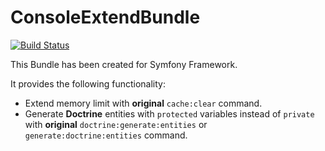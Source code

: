 # ConsoleExtendBundle

[![Build Status](https://travis-ci.org/skillberto/ConsoleExtendBundle.svg?branch=master)](https://travis-ci.org/skillberto/ConsoleExtendBundle)

This Bundle has been created for Symfony Framework.

It provides the following functionality:
* Extend memory limit with **original** `cache:clear` command.
* Generate **Doctrine** entities with `protected` variables instead of `private` with **original** `doctrine:generate:entities` or `generate:doctrine:entities` command.

